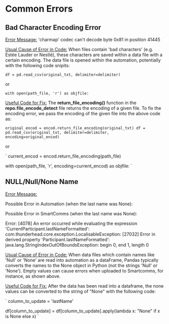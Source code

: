 # Common Errors

## Bad Character Encoding Error

<ins>Error Message:</ins>
'charmap' codec can't decode byte 0x81 in position 41445

<ins>Usual Cause of Error in Code:</ins>
When files contain 'bad characters' (e.g. Estée Lauder or Nestlé), these characters are saved within a data file with a certain encoding. The data file is opened within the automation, potentially with the following code snipits:

`
df = pd.read_csv(original_txt, delimiter=delimiter)
`

or

`
with open(path_file, 'r') as objfile:
`

<ins>Useful Code for Fix:</ins>
The __return_file_encoding()__ function in the __repo.file_encode_detect__ file returns the encoding of a given file. To fix the encoding error, we pass the encoding of the given file into the above code as:

``
original_encod = encod.return_file_encoding(original_txt)
df = pd.read_csv(original_txt, delimiter=delimiter, encoding=original_encod)
``

or

`
current_encod = encod.return_file_encoding(path_file)

with open(path_file, 'r', encoding=current_encod) as objfile:
`
## NULL/Null/None Name

<ins>Error Message:</ins>

Possible Error in Automation (when the last name was None):



Possible Error in SmartComms (when the last name was None):

Error: [4078] An error occurred while evaluating the expression 'CurrentParticipant.lastNameFormatted': com.thunderhead.core.exception.LocalisableException: [27032] Error in derived property 'Participant.lastNameFormatted': java.lang.StringIndexOutOfBoundsException: begin 0, end 1, length 0

<ins>Usual Cause of Error in Code:</ins>
When data files which contain names like 'Null' or 'None' are read into automation as a dataFrame, Pandas typically converts the names to the None object in Python (not the strings 'Null' or 'None'). Empty values can cause errors when uploaded to Smartcomms, for instance, as shown above.

<ins>Useful Code for Fix:</ins>
After the data has been read into a dataframe, the none values can be converted to the string of "None" with the following code:

`
column_to_update = 'lastName'

df[column_to_update] = df[column_to_update].apply(lambda x: "None" if x is None else x)
`
